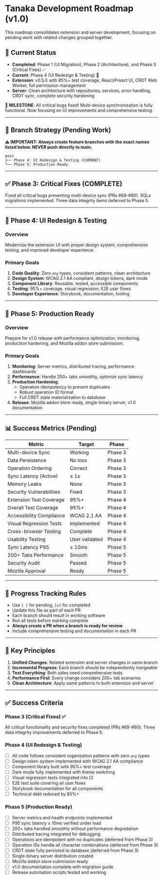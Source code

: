 # Tanaka Development Roadmap (v1.0)

This roadmap consolidates extension and server development, focusing on pending work with related changes grouped together.

## 🎯 Current Status

- **Completed**: Phase 1 (UI Migration), Phase 2 (Architecture), and Phase 3 (Critical Fixes) ✅
- **Current**: Phase 4 (UI Redesign & Testing) 🎨
- **Extension**: v0.5.0 with 85%+ test coverage, React/Preact UI, CRDT Web Worker, full permission management
- **Server**: Clean architecture with repositories, services, error handling, CRDT sync, complete security hardening

**🎉 MILESTONE**: All critical bugs fixed! Multi-device synchronization is fully functional. Now focusing on UI improvements and comprehensive testing.

---

## 🌿 Branch Strategy (Pending Work)

**⚠️ IMPORTANT: Always create feature branches with the exact names listed below. NEVER push directly to main.**

```
main
├── Phase 4: UI Redesign & Testing (CURRENT)
└── Phase 5: Production Ready
```

---

## ✅ Phase 3: Critical Fixes (COMPLETE)

Fixed all critical bugs preventing multi-device sync (PRs #69-#80). SQLx migrations implemented. Three data integrity items deferred to Phase 5.

---

## 🧪 Phase 4: UI Redesign & Testing

### Overview

Modernize the extension UI with proper design system, comprehensive testing, and improved developer experience.

### Primary Goals

1. **Code Quality**: Zero `any` types, consistent patterns, clean architecture
2. **Design System**: WCAG 2.1 AA compliant, design tokens, dark mode
3. **Component Library**: Reusable, tested, accessible components
4. **Testing**: 95%+ coverage, visual regression, E2E user flows
5. **Developer Experience**: Storybook, documentation, tooling

---

## 🚀 Phase 5: Production Ready

### Overview

Prepare for v1.0 release with performance optimization, monitoring, production hardening, and Mozilla addon store submission.

### Primary Goals

1. **Monitoring**: Server metrics, distributed tracing, performance dashboards
2. **Performance**: Handle 200+ tabs smoothly, optimize sync latency
3. **Production Hardening**:
   - Operation idempotency to prevent duplicates
   - Robust operation ID format
   - Full CRDT state materialization to database
4. **Release**: Mozilla addon store ready, single-binary server, v1.0 documentation

---

## 📊 Success Metrics (Pending)

| Metric                   | Target         | Phase   |
| ------------------------ | -------------- | ------- |
| Multi-device Sync        | Working        | Phase 3 |
| Data Persistence         | No loss        | Phase 3 |
| Operation Ordering       | Correct        | Phase 3 |
| Sync Latency (Active)    | ≤ 1s           | Phase 3 |
| Memory Leaks             | None           | Phase 3 |
| Security Vulnerabilities | Fixed          | Phase 3 |
| Extension Test Coverage  | 95%+           | Phase 4 |
| Overall Test Coverage    | 95%+           | Phase 4 |
| Accessibility Compliance | WCAG 2.1 AA    | Phase 4 |
| Visual Regression Tests  | Implemented    | Phase 4 |
| Cross-browser Testing    | Complete       | Phase 4 |
| Usability Testing        | User validated | Phase 4 |
| Sync Latency P95         | ≤ 10ms         | Phase 5 |
| 200+ Tabs Performance    | Smooth         | Phase 5 |
| Security Audit           | Passed         | Phase 5 |
| Mozilla Approval         | Ready          | Phase 5 |

---

## 📝 Progress Tracking Rules

- Use `[ ]` for pending, `[x]` for completed
- Update this file as part of each PR
- Each branch should result in working software
- Run all tests before marking complete
- **Always create a PR when a branch is ready for review**
- Include comprehensive testing and documentation in each PR

---

## 🔑 Key Principles

1. **Unified Changes**: Related extension and server changes in same branch
2. **Incremental Progress**: Each branch should be independently mergeable
3. **Test Everything**: Both sides need comprehensive tests
4. **Performance First**: Every change considers 200+ tab scenarios
5. **Clean Architecture**: Apply same patterns to both extension and server

---

## ✅ Success Criteria

### Phase 3 (Critical Fixes) ✅

All critical functionality and security fixes completed (PRs #69-#80). Three data integrity improvements deferred to Phase 5.

### Phase 4 (UI Redesign & Testing)

- [ ] All code follows consistent organization patterns with zero `any` types
- [ ] Design token system implemented with WCAG 2.1 AA compliance
- [ ] Component library built with 95%+ test coverage
- [ ] Dark mode fully implemented with theme switching
- [ ] Visual regression tests integrated into CI
- [ ] E2E test suite covering all user flows
- [ ] Storybook documentation for all components
- [ ] Technical debt reduced by 80%+

### Phase 5 (Production Ready)

- [ ] Server metrics and health endpoints implemented
- [ ] P95 sync latency ≤ 10ms verified under load
- [ ] 200+ tabs handled smoothly without performance degradation
- [ ] Distributed tracing integrated for debugging
- [ ] Operations are idempotent with no duplicates (deferred from Phase 3)
- [ ] Operation IDs handle all character combinations (deferred from Phase 3)
- [ ] CRDT state fully persisted to database (deferred from Phase 3)
- [ ] Single-binary server distribution created
- [ ] Mozilla addon store submission ready
- [ ] v1.0 documentation complete with migration guide
- [ ] Release automation scripts tested and working
